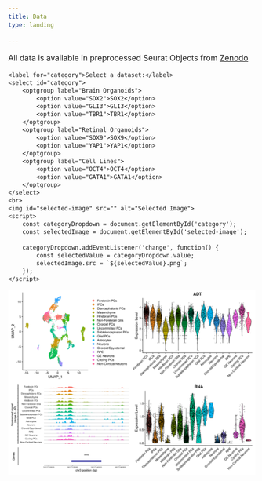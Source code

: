 ```yaml
---
title: Data
type: landing

---
```

<!DOCTYPE html>
<html>
<head>
    <title>Dropdown Menu Example</title>
    <style>
        #selected-image {
            max-width: 800px;
            max-height: 800px;
        }
    </style>
</head>
<body>
    <p style="font-size: 16px;"> All data is available in preprocessed Seurat Objects from <a href="https://zenodo.org/record/7754315">Zenodo</a></p>

    <label for="category">Select a dataset:</label>
    <select id="category">
        <optgroup label="Brain Organoids">
            <option value="SOX2">SOX2</option>
            <option value="GLI3">GLI3</option>
            <option value="TBR1">TBR1</option>
        </optgroup>
        <optgroup label="Retinal Organoids">
            <option value="SOX9">SOX9</option>
            <option value="YAP1">YAP1</option>
        </optgroup>
        <optgroup label="Cell Lines">
            <option value="OCT4">OCT4</option>
            <option value="GATA1">GATA1</option>
        </optgroup>
    </select>
    <br>
    <img id="selected-image" src="" alt="Selected Image">
    <script>
        const categoryDropdown = document.getElementById('category');
        const selectedImage = document.getElementById('selected-image');

        categoryDropdown.addEventListener('change', function() {
            const selectedValue = categoryDropdown.value;
            selectedImage.src = `${selectedValue}.png`;
        });
    </script>
</body>
</html>


<img src="SOX2.png" alt="kit" width="600"/>